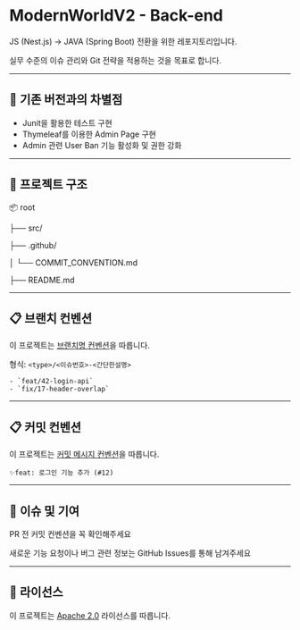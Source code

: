 # ModernWorldV2 - Back-end

JS (Nest.js) -> JAVA (Spring Boot) 전환을 위한 레포지토리입니다.

실무 수준의 이슈 관리와 Git 전략을 적용하는 것을 목표로 합니다.

---

## 📌 기존 버전과의 차별점

- Junit을 활용한 테스트 구현
- Thymeleaf를 이용한 Admin Page 구현
- Admin 관련 User Ban 기능 활성화 및 권한 강화

---

## 🧱 프로젝트 구조

📦 root

├── src/

├── .github/

│ └── COMMIT_CONVENTION.md

├── README.md

---

## 📋 브랜치 컨벤션
이 프로젝트는 [브랜치명 컨벤션](.github/BRANCH_CONVENTION.md)을 따릅니다.

형식: `<type>/<이슈번호>-<간단한설명>`
```
- `feat/42-login-api`
- `fix/17-header-overlap`
```

---

## 📋 커밋 컨벤션

이 프로젝트는 [커밋 메시지 컨벤션](.github/COMMIT_CONVENTION.md)을 따릅니다.

```
✨feat: 로그인 기능 추가 (#12)
```

---

## 📮 이슈 및 기여

PR 전 커밋 컨벤션을 꼭 확인해주세요

새로운 기능 요청이나 버그 관련 정보는 GitHub Issues를 통해 남겨주세요

---

## 🪪 라이선스

이 프로젝트는 [Apache 2.0](LICENSE.txt) 라이선스를 따릅니다.
